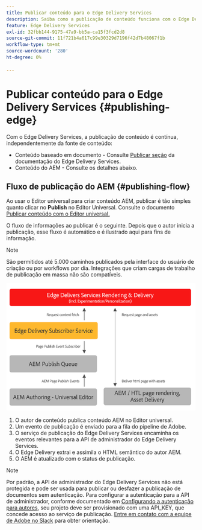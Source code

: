 ```yaml
---
title: Publicar conteúdo para o Edge Delivery Services
description: Saiba como a publicação de conteúdo funciona com o Edge Delivery Services e como publicar conteúdo de AEM com o Edge Delivery Services.
feature: Edge Delivery Services
exl-id: 32fbb144-9175-47a9-bb5a-ca15f3fcd2d8
source-git-commit: 11f721b4a617c99e30329d7196f42d7b48067f1b
workflow-type: tm+mt
source-wordcount: '280'
ht-degree: 0%

---
```



# Publicar conteúdo para o Edge Delivery Services {#publishing-edge}

Com o Edge Delivery Services, a publicação de conteúdo é contínua, independentemente da fonte de conteúdo:

* Conteúdo baseado em documento - Consulte [Publicar seção](/help/edge/docs/authoring.md) da documentação do Edge Delivery Services.
* Conteúdo do AEM - Consulte os detalhes abaixo.

## Fluxo de publicação do AEM {#publishing-flow}

Ao usar o Editor universal para criar conteúdo AEM, publicar é tão simples quanto clicar no **Publish** no Editor Universal. Consulte o documento [Publicar conteúdo com o Editor universal.](/help/sites-cloud/authoring/universal-editor/publishing.md)

O fluxo de informações ao publicar é o seguinte. Depois que o autor inicia a publicação, esse fluxo é automático e é ilustrado aqui para fins de informação.

>[!NOTE]
>
>São permitidos até 5.000 caminhos publicados pela interface do usuário de criação ou por workflows por dia. Integrações que criam cargas de trabalho de publicação em massa não são compatíveis.

![O fluxo de informações ao publicar do AEM para o Edge Delivery Services](assets/publishing-flow.png)

1. O autor de conteúdo publica conteúdo AEM no Editor universal.
1. Um evento de publicação é enviado para a fila do pipeline de Adobe.
1. O serviço de publicação do Edge Delivery Services encaminha os eventos relevantes para a API de administrador do Edge Delivery Services.
1. O Edge Delivery extrai e assimila o HTML semântico do autor AEM.
1. O AEM é atualizado com o status de publicação.

>[!NOTE]
>
>Por padrão, a API de administrador do Edge Delivery Services não está protegida e pode ser usada para publicar ou desfazer a publicação de documentos sem autenticação. Para configurar a autenticação para a API de administrador, conforme documentado em [Configurando a autenticação para autores](https://www.aem.live/docs/authentication-setup-authoring), seu projeto deve ser provisionado com uma API_KEY, que concede acesso ao serviço de publicação. [Entre em contato com a equipe de Adobe no Slack](/help/edge/docs/slack.md) para obter orientação.

